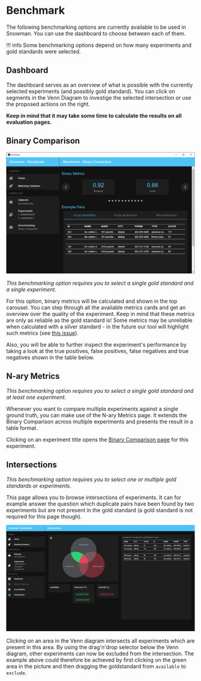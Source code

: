 # Benchmark

The following benchmarking options are currently available to be used in Snowman.
You can use the dashboard to choose between each of them.

!!! info
    Some benchmarking options depend on how many experiments and gold standards were selected.

## Dashboard

The dashboard serves as an overview of what is possible with the currently selected experiments (and possibly gold standard). You can click on segments in the Venn Diagram
to investige the selected intersection or use the proposed actions on the right.

**Keep in mind that it may take some time to calculate the results on all evaluation pages.**

## Binary Comparison

![Binary Comparison](../assets/benchmark-binary.png "Binary Comparison")

_This benchmarking option requires you to select a single gold standard and a single experiment._

For this option, binary metrics will be calculated and shown in the top carousel. You can step
through all the available metrics cards and get an overview over the quality of the experiment. Keep in mind that
these metrics are only as reliable as the gold standard is! Some metrics may be unreliable when calculated with a silver
standard - in the future our tool will highlight such metrics (see [this issue](https://github.com/HPI-Information-Systems/snowman/issues/4)).

Also, you will be able to further inspect the experiment's performance by taking a look at the true positives, false positives, false negatives and true negatives shown in the table below.

## N-ary Metrics

_This benchmarking option requires you to select a single gold standard and at least one experiment._

Whenever you want to compare multiple experiments against a single ground truth, you can make use
of the N-ary Metrics page. It extends the Binary Comparison across multiple experiments and presents
the result in a table format.

Clicking on an experiment title opens the [Binary Comparison page](#binary-comparison) for this experiment.

## Intersections

_This benchmarking option requires you to select one or multiple gold standards or experiments._

This page allows you to browse intersections of experiments. It can for example answer the question which duplicate pairs have been found by two experiments but are not present in the gold standard (a gold standard is not required for this page though).

![Intersections](../assets/intersection-page.png "Intersections")

Clicking on an area in the Venn diagram intersects all experiments which are present in this area. By using the drag'n'drop selector below the Venn diagram, other experiments can now be excluded from the intersection. The example above could therefore be achieved by first clicking on the green area in the picture and then dragging the goldstandard from `available` to `exclude`.
